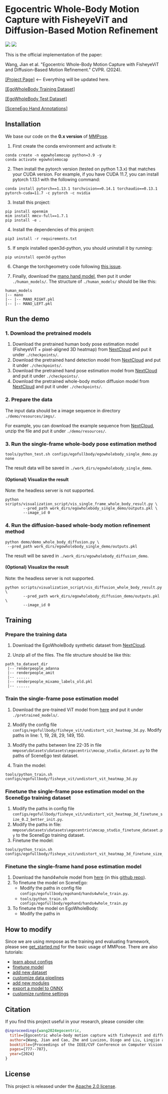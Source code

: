 # Egocentric Whole-Body Motion Capture with FisheyeViT and Diffusion-Based Motion Refinement

[![](https://img.shields.io/badge/Paper-arXiv-green?style=plastic&logo=arXiv&logoColor=green)](https://arxiv.org/pdf/2311.16495.pdf)
[![](https://img.shields.io/badge/Project-Page-blue?style=plastic&logo=githubpages&logoColor=blue)](https://people.mpi-inf.mpg.de/~jianwang/projects/egowholemocap/index.html)


This is the official implementation of the paper:

Wang, Jian et al. "Egocentric Whole-Body Motion Capture with FisheyeViT and Diffusion-Based Motion Refinement." CVPR. (2024).

[[Project Page]](https://people.mpi-inf.mpg.de/~jianwang/projects/egowholemocap/index.html) <-- Everything will be updated here.

[[EgoWholeBody Training Dataset]](https://nextcloud.mpi-klsb.mpg.de/index.php/s/oRHwkccnYcFiSMS) 

[[EgoWholeBody Test Dataset]](https://nextcloud.mpi-klsb.mpg.de/index.php/s/LmswNPJZmpxmbaC)

[[SceneEgo Hand Annotations]](https://nextcloud.mpi-klsb.mpg.de/index.php/s/5ZjtY928LPj9ERz)


## Installation

We base our code on the **0.x version** of [MMPose](https://github.com/open-mmlab/mmpose/tree/0.x).

1. First create the conda environment and activate it:

```shell
conda create -n egowholemocap python=3.9 -y
conda activate egowholemocap
```

2. Then install the pytorch version (tested on python 1.3.x) that matches your CUDA version. For example, if you have CUDA 11.7, you can install pytorch 1.13.1 with the following command:
```shell
conda install pytorch==1.13.1 torchvision==0.14.1 torchaudio==0.13.1 pytorch-cuda=11.7 -c pytorch -c nvidia
```

3. Install this project:

```shell
pip install openmim
mim install mmcv-full==1.7.1
pip install -e .
```

4. Install the dependencies of this project:

```shell
pip3 install -r requirements.txt
```

5. If smplx installed open3d-python, you should uninstall it by running:

```shell
pip uninstall open3d-python
```

6. Change the torchgeometry code following [this issue](https://github.com/mks0601/I2L-MeshNet_RELEASE/issues/6#issuecomment-675152527).

7. Finally, download the [mano hand model](https://mano.is.tue.mpg.de/index.html), then put it under `./human_models/`.
The structure of `./human_models/` should be like this:

```shell
human_models
|-- mano
|-- |-- MANO_RIGHT.pkl
|-- |-- MANO_LEFT.pkl
```

## Run the demo

### 1. Download the pretrained models

1. Download the pretrained human body pose estimation model (FisheyeViT + pixel-aligned 3D heatmap) from [NextCloud](https://nextcloud.mpi-klsb.mpg.de/index.php/s/zmaFFAEBR33LFQt) and put it under `./checkpoints/`.
2. Download the pretrained hand detection model from [NextCloud](https://nextcloud.mpi-klsb.mpg.de/index.php/s/8zow6NEWKgPFnRF) and put it under `./checkpoints/`.
3. Download the pretrained hand pose estimation model from [NextCloud](https://nextcloud.mpi-klsb.mpg.de/index.php/s/343YTMdfgAneHcC) and put it under `./checkpoints/`.
4. Download the pretrained whole-body motion diffusion model from [NextCloud](https://nextcloud.mpi-klsb.mpg.de/index.php/s/ifgQeHBrfZMC5SN) and put it under `./checkpoints/`.

### 2. Prepare the data

The input data should be a image sequence in directory `./demo/resources/imgs/`.

For example, you can download the example sequence from [NextCloud](https://nextcloud.mpi-klsb.mpg.de/index.php/s/QNynZqQBCFppwcj), unzip the file and put it under `./demo/resources/`.

### 3. Run the single-frame whole-body pose estimation method

```shell
tools/python_test.sh configs/egofullbody/egowholebody_single_demo.py none
```
The result data will be saved in `./work_dirs/egowholebody_single_demo`.

#### (Optional) Visualize the result
Note: the headless server is not supported.

```shell
python scripts/visualization_script/vis_single_frame_whole_body_result.py \
        --pred_path work_dirs/egowholebody_single_demo/outputs.pkl \
        --image_id 0
```

### 4. Run the diffusion-based whole-body motion refinement method

```shell
python demo/demo_whole_body_diffusion.py \
 --pred_path work_dirs/egowholebody_single_demo/outputs.pkl
```
The result will be saved in `./work_dirs/egowholebody_diffusion_demo`.

#### (Optional) Visualize the result

Note: the headless server is not supported.

```shell
python scripts/visualization_script/vis_diffusion_whole_body_result.py \
        --pred_path work_dirs/egowholebody_diffusion_demo/outputs.pkl \
        --image_id 0
```


## Training

### Prepare the training data

1. Download the EgoWholeBody synthetic dataset from [NextCloud](https://nextcloud.mpi-klsb.mpg.de/index.php/s/oRHwkccnYcFiSMS).

2. Unzip all of the files. The file structure should be like this:

```shell
path_to_dataset_dir
 |-- renderpeople_adanna
 |-- renderpeople_amit
 |-- ......
 |-- renderpeople_mixamo_labels_old.pkl
 |-- ......
```

### Train the single-frame pose estimation model

1. Download the pre-trained ViT model from [here](https://nextcloud.mpi-klsb.mpg.de/index.php/s/qJWCRc8EApcpP4r) and put it under `./pretrained_models/`.

2. Modify the config file `configs/egofullbody/fisheye_vit/undistort_vit_heatmap_3d.py`. Modify paths in line: 1, 19, 28, 29, 149, 150.

3. Modify the paths between line 22-35 in file `mmpose\datasets\datasets\egocentric\mocap_studio_dataset.py` to the paths of SceneEgo test dataset.

4. Train the model:

```shell
tools/python_train.sh configs/egofullbody/fisheye_vit/undistort_vit_heatmap_3d.py
```

### Finetune the single-frame pose estimation model on the SceneEgo training dataset

1. Modify the paths in config file `configs/egofullbody/fisheye_vit/undistort_vit_heatmap_3d_finetune_size_0.2_better_init.py`.
2. Modify the paths in file: `mmpose\datasets\datasets\egocentric\mocap_studio_finetune_dataset.py` to the SceneEgo training dataset.
3. Finetune the model:

```shell
tools/python_train.sh configs/egofullbody/fisheye_vit/undistort_vit_heatmap_3d_finetune_size_0.2_better_init.py
``` 

### Finetune the single-frame hand pose estimation model

1.  Download the hand4whole model from [here](https://drive.google.com/file/d/15wYR8psO2U3ZhFYQEH1-DWc81XkWvK2Y/view?usp=sharing) (in this [github repo](https://github.com/mks0601/Hand4Whole_RELEASE/tree/Pose2Pose)).
2.  To finetune the model on SceneEgo: 
    - Modify the paths in config file `configs/egofullbody/egohand/hands4whole_train.py`.
    - `tools/python_train.sh configs/egofullbody/egohand/hands4whole_train.py`
3. To finetune the model on EgoWholeBody:
    - Modify the paths in 


## How to modify

Since we are using mmpose as the training and evaluating framework,
please see [get_started.md](docs/en/get_started.md) for the basic usage of MMPose.
There are also tutorials:

- [learn about configs](docs/en/tutorials/0_config.md)
- [finetune model](docs/en/tutorials/1_finetune.md)
- [add new dataset](docs/en/tutorials/2_new_dataset.md)
- [customize data pipelines](docs/en/tutorials/3_data_pipeline.md)
- [add new modules](docs/en/tutorials/4_new_modules.md)
- [export a model to ONNX](docs/en/tutorials/5_export_model.md)
- [customize runtime settings](docs/en/tutorials/6_customize_runtime.md)

## Citation

If you find this project useful in your research, please consider cite:

```bibtex
@inproceedings{wang2024egocentric,
  title={Egocentric whole-body motion capture with fisheyevit and diffusion-based motion refinement},
  author={Wang, Jian and Cao, Zhe and Luvizon, Diogo and Liu, Lingjie and Sarkar, Kripasindhu and Tang, Danhang and Beeler, Thabo and Theobalt, Christian},
  booktitle={Proceedings of the IEEE/CVF Conference on Computer Vision and Pattern Recognition},
  pages={777--787},
  year={2024}
}

```

## License

This project is released under the [Apache 2.0 license](LICENSE).
